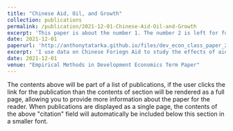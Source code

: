 ```yaml
---
title: "Chinese Aid, Oil, and Growth"
collection: publications
permalink: /publication/2021-12-01-Chinese-Aid-Oil-and-Growth
excerpt: 'This paper is about the number 1. The number 2 is left for future work.'
date: 2021-12-01
paperurl: 'http://anthonytatarka.github.io/files/dev_econ_class_paper_2021.pdf'
excerpt: 'I use data on Chinese Foriegn Aid to study the effects of aid on recipient countries GDP using an IV approach.'
date: 2021-12-01
venue: "Empirical Methods in Development Economics Term Paper"
---
```


The contents above will be part of a list of publications, if the user clicks the link for the publication than the contents of section will be rendered as a full page, allowing you to provide more information about the paper for the reader. When publications are displayed as a single page, the contents of the above "citation" field will automatically be included below this section in a smaller font.
